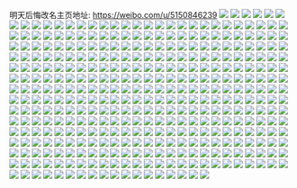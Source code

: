 明天后悔改名主页地址: https://weibo.com/u/5150846239 
![](https://wx4.sinaimg.cn/mw2000/005CAqp9ly1h8vhs43wvtj32822yrx6q.jpg) 
![](https://wx4.sinaimg.cn/mw2000/005CAqp9ly1h8vhs80sybj32c0340npe.jpg) 
![](https://wx4.sinaimg.cn/mw2000/005CAqp9ly1h8vhs5j7eij32c03404qr.jpg) 
![](https://wx4.sinaimg.cn/mw2000/005CAqp9ly1h8vhsek7cvj32c0340b2b.jpg) 
![](https://wx4.sinaimg.cn/mw2000/005CAqp9ly1h8vhs2uqvtj31o0280e82.jpg) 
![](https://wx4.sinaimg.cn/mw2000/005CAqp9ly1h8vhscvpg6j32c0340x6r.jpg) 
![](https://wx4.sinaimg.cn/mw2000/005CAqp9ly1h8vhsbaszpj30wi1yckjl.jpg) 
![](https://wx4.sinaimg.cn/mw2000/005CAqp9ly1h8vhs6so8wj32c0340kjn.jpg) 
![](https://wx4.sinaimg.cn/mw2000/005CAqp9ly1h8vhsg04vqj32c02c01kz.jpg) 
![](https://wx4.sinaimg.cn/mw2000/005CAqp9ly1h8qpfwgv45j317y1mlqv2.jpg) 
![](https://wx4.sinaimg.cn/mw2000/005CAqp9ly1h8qpfxkyp7j32c03401ky.jpg) 
![](https://wx4.sinaimg.cn/mw2000/005CAqp9ly1h8qpfzr4upj32c03407wi.jpg) 
![](https://wx4.sinaimg.cn/mw2000/005CAqp9ly1h8qpg09svjj30tu0tuqal.jpg) 
![](https://wx4.sinaimg.cn/mw2000/005CAqp9ly1h8kkzrbmj9j316o1kw1kx.jpg) 
![](https://wx4.sinaimg.cn/mw2000/005CAqp9ly1h8kl0535u1j335s2dcx6q.jpg) 
![](https://wx4.sinaimg.cn/mw2000/005CAqp9ly1h8kl095qdsj32c02c0b2a.jpg) 
![](https://wx4.sinaimg.cn/mw2000/005CAqp9ly1h8aon9b2wdj32c02c0kjo.jpg) 
![](https://wx4.sinaimg.cn/mw2000/005CAqp9ly1h73k7hyxsmj32c02c0b2a.jpg) 
![](https://wx4.sinaimg.cn/mw2000/005CAqp9ly1h6rdwxyiyjj32ar32c7wi.jpg) 
![](https://wx4.sinaimg.cn/mw2000/005CAqp9ly1h6rdx44bnjj32c0340qv6.jpg) 
![](https://wx4.sinaimg.cn/mw2000/005CAqp9ly1h6rdx5jelfj30w71753zz.jpg) 
![](https://wx4.sinaimg.cn/mw2000/005CAqp9ly1h6rdx671oaj30wi175di5.jpg) 
![](https://wx4.sinaimg.cn/mw2000/005CAqp9ly1h6rdx8hz6nj328u2zsx6p.jpg) 
![](https://wx4.sinaimg.cn/mw2000/005CAqp9ly1h6mna0q8lrj32c02c0npe.jpg) 
![](https://wx4.sinaimg.cn/mw2000/005CAqp9ly1h6j6dq9r2bj30kw0s6tgj.jpg) 
![](https://wx4.sinaimg.cn/mw2000/005CAqp9ly1h6j6dpb72tj30kw105775.jpg) 
![](https://wx4.sinaimg.cn/mw2000/005CAqp9ly1h6j6du2qevj32dc35s1ky.jpg) 
![](https://wx4.sinaimg.cn/mw2000/005CAqp9ly1h6j6e0r5pjj32c0340b2c.jpg) 
![](https://wx4.sinaimg.cn/mw2000/005CAqp9ly1h6j6duxva7j316o1kwkjl.jpg) 
![](https://wx4.sinaimg.cn/mw2000/005CAqp9ly1h6j6dygnp6j32c0340kjo.jpg) 
![](https://wx4.sinaimg.cn/mw2000/005CAqp9ly1h6j6ejuku9j32c02c0u0y.jpg) 
![](https://wx4.sinaimg.cn/mw2000/005CAqp9ly1h6j6h7j6mpj32yo280qge.jpg) 
![](https://wx4.sinaimg.cn/mw2000/005CAqp9ly1h6j6i0502gj32c0340hdw.jpg) 
![](https://wx4.sinaimg.cn/mw2000/005CAqp9ly1h5w6thyorvj32c0340hdw.jpg) 
![](https://wx4.sinaimg.cn/mw2000/005CAqp9ly1h5w6tjqln2j32c02c04qr.jpg) 
![](https://wx4.sinaimg.cn/mw2000/005CAqp9ly1h5w6tlgovxj32c02c0e83.jpg) 
![](https://wx4.sinaimg.cn/mw2000/005CAqp9ly1h5w6tnev4ij32c0340u10.jpg) 
![](https://wx4.sinaimg.cn/mw2000/005CAqp9ly1h5w6tpic2zj32c0340npg.jpg) 
![](https://wx4.sinaimg.cn/mw2000/005CAqp9ly1h5w6tr9c5wj327y2ylhdv.jpg) 
![](https://wx4.sinaimg.cn/mw2000/005CAqp9ly1h5i94ncpk1j32c0340u0y.jpg) 
![](https://wx4.sinaimg.cn/mw2000/005CAqp9ly1h5i94liv64j32c0340u0y.jpg) 
![](https://wx4.sinaimg.cn/mw2000/005CAqp9ly1h5i94y99o6j32c0340kjn.jpg) 
![](https://wx4.sinaimg.cn/mw2000/005CAqp9ly1h5i94ue3j4j32c03401l0.jpg) 
![](https://wx4.sinaimg.cn/mw2000/005CAqp9ly1h5i94psyyfj32c03407wk.jpg) 
![](https://wx4.sinaimg.cn/mw2000/005CAqp9ly1h5i94s77y1j32c03407wk.jpg) 
![](https://wx4.sinaimg.cn/mw2000/005CAqp9ly1h5i94vy0n7j32c02c0hdu.jpg) 
![](https://wx4.sinaimg.cn/mw2000/005CAqp9ly1h5gnluntdoj32c02c0e81.jpg) 
![](https://wx4.sinaimg.cn/mw2000/005CAqp9ly1h5gnlzok0wj32c02c0e81.jpg) 
![](https://wx4.sinaimg.cn/mw2000/005CAqp9ly1h5gnmzajbcj32c0340b2b.jpg) 
![](https://wx4.sinaimg.cn/mw2000/005CAqp9ly1h5gnomwpa9j326a26anpf.jpg) 
![](https://wx4.sinaimg.cn/mw2000/005CAqp9ly1h5gnn3hkofj32c02c0e81.jpg) 
![](https://wx4.sinaimg.cn/mw2000/005CAqp9ly1h5a84p0j6pj31yg2lxnpd.jpg) 
![](https://wx4.sinaimg.cn/mw2000/005CAqp9ly1h5a84qohr7j31w82izkjl.jpg) 
![](https://wx4.sinaimg.cn/mw2000/005CAqp9ly1h5a84rxpurj32c02c04qp.jpg) 
![](https://wx4.sinaimg.cn/mw2000/005CAqp9ly1h5a84uqdjuj32c02c0b2a.jpg) 
![](https://wx4.sinaimg.cn/mw2000/005CAqp9ly1h4v4y8v2kxj31un2hdqv5.jpg) 
![](https://wx4.sinaimg.cn/mw2000/005CAqp9ly1h4rodf8crij30wh1clwov.jpg) 
![](https://wx4.sinaimg.cn/mw2000/005CAqp9ly1h4roddd6yvj30wh1itk38.jpg) 
![](https://wx4.sinaimg.cn/mw2000/005CAqp9ly1h4q6yy7p7uj32c03404qq.jpg) 
![](https://wx4.sinaimg.cn/mw2000/005CAqp9ly1h4q6yz3634j321f2pwkjm.jpg) 
![](https://wx4.sinaimg.cn/mw2000/005CAqp9ly1h4q6yzvhwuj32c0340b2a.jpg) 
![](https://wx4.sinaimg.cn/mw2000/005CAqp9ly1h4q6z0kivpj31o01o0hdt.jpg) 
![](https://wx4.sinaimg.cn/mw2000/005CAqp9ly1h4q6z26y5yj32c02c0kjn.jpg) 
![](https://wx4.sinaimg.cn/mw2000/005CAqp9ly1h4q6z3ca30j31o01o0b29.jpg) 
![](https://wx4.sinaimg.cn/mw2000/005CAqp9ly1h4ps6r18aaj32c02c0b2b.jpg) 
![](https://wx4.sinaimg.cn/mw2000/005CAqp9ly1h4et80iadpj326s2yfx6p.jpg) 
![](https://wx4.sinaimg.cn/mw2000/005CAqp9ly1h4et81wuouj32c0340hdt.jpg) 
![](https://wx4.sinaimg.cn/mw2000/005CAqp9ly1h46svlnqy8j31o0280qv5.jpg) 
![](https://wx4.sinaimg.cn/mw2000/005CAqp9ly1h3f1ard63oj32c0340kjn.jpg) 
![](https://wx4.sinaimg.cn/mw2000/005CAqp9ly1h3f1auazc1j32c02c0u0y.jpg) 
![](https://wx4.sinaimg.cn/mw2000/005CAqp9ly1h3bjt9a382j32c032hqv6.jpg) 
![](https://wx4.sinaimg.cn/mw2000/005CAqp9ly1h3alu7zqtzj32c0340npd.jpg) 
![](https://wx4.sinaimg.cn/mw2000/005CAqp9ly1h1prrqfl7lj31un2gve83.jpg) 
![](https://wx4.sinaimg.cn/mw2000/005CAqp9ly1h1prr13dglj322b2r3qv7.jpg) 
![](https://wx4.sinaimg.cn/mw2000/005CAqp9ly1h1ng5b0te9j32c02c04qq.jpg) 
![](https://wx4.sinaimg.cn/mw2000/005CAqp9ly1h13rtg33tvj30qo0zkk13.jpg) 
![](https://wx4.sinaimg.cn/mw2000/005CAqp9ly1h13rtf09upj30qo0zk48r.jpg) 
![](https://wx4.sinaimg.cn/mw2000/005CAqp9ly1h13rthk25gj30qo0zk7cr.jpg) 
![](https://wx4.sinaimg.cn/mw2000/005CAqp9ly1h13rtkacm6j30qo0zkn89.jpg) 
![](https://wx4.sinaimg.cn/mw2000/005CAqp9ly1h13rtmudhjj30qo0zkk1t.jpg) 
![](https://wx4.sinaimg.cn/mw2000/005CAqp9ly1h13rtoq894j30qo0zkgwr.jpg) 
![](https://wx4.sinaimg.cn/mw2000/005CAqp9ly1h13rrv6bfgj32c0340x6q.jpg) 
![](https://wx4.sinaimg.cn/mw2000/005CAqp9ly1h13rs0ndu3j32c02c0b2a.jpg) 
![](https://wx4.sinaimg.cn/mw2000/005CAqp9ly1h13rrygsvxj32c02c0b2a.jpg) 
![](https://wx4.sinaimg.cn/mw2000/005CAqp9ly1gzy5i97sp7j31o0280kjl.jpg) 
![](https://wx4.sinaimg.cn/mw2000/005CAqp9ly1gzy5ifb2otj31o0280hdt.jpg) 
![](https://wx4.sinaimg.cn/mw2000/005CAqp9ly1gzr6zx38brj32c03401ky.jpg) 
![](https://wx4.sinaimg.cn/mw2000/005CAqp9ly1gzr6zms4rrj30u00u0af4.jpg) 
![](https://wx4.sinaimg.cn/mw2000/005CAqp9ly1gzmksfo182j31o0280x6p.jpg) 
![](https://wx4.sinaimg.cn/mw2000/005CAqp9ly1gzi0iu8lnej31hc0u0qp4.jpg) 
![](https://wx4.sinaimg.cn/mw2000/005CAqp9ly1gzeh6j4howj31o0280e81.jpg) 
![](https://wx4.sinaimg.cn/mw2000/005CAqp9ly1gz4264wnubj32c03401kz.jpg) 
![](https://wx4.sinaimg.cn/mw2000/005CAqp9ly1gz4262y7ykj318z1nz4qq.jpg) 
![](https://wx4.sinaimg.cn/mw2000/005CAqp9ly1gz4268un2wj32c0340hdw.jpg) 
![](https://wx4.sinaimg.cn/mw2000/005CAqp9ly1gz4266acksj32c02c0kjm.jpg) 
![](https://wx4.sinaimg.cn/mw2000/005CAqp9ly1gyus9mae23j31sg2ds7wi.jpg) 
![](https://wx4.sinaimg.cn/mw2000/005CAqp9ly1gxpb507ucoj32c02sbb2b.jpg) 
![](https://wx4.sinaimg.cn/mw2000/005CAqp9ly1gxpb55aiyyj323i1w1e82.jpg) 
![](https://wx4.sinaimg.cn/mw2000/005CAqp9ly1gxpb596fc2j32c02c07wi.jpg) 
![](https://wx4.sinaimg.cn/mw2000/005CAqp9ly1gxpb5a7t0aj30uh0uhn3m.jpg) 
![](https://wx4.sinaimg.cn/mw2000/005CAqp9ly1gwx9oq8rxlj32c02c04qr.jpg) 
![](https://wx4.sinaimg.cn/mw2000/005CAqp9ly1gwn19zc431j31o02ylnpe.jpg) 
![](https://wx4.sinaimg.cn/mw2000/005CAqp9ly1gwn196wwohj30zg0zgq7v.jpg) 
![](https://wx4.sinaimg.cn/mw2000/005CAqp9ly1gwn19ajk78j32c02c0x6p.jpg) 
![](https://wx4.sinaimg.cn/mw2000/005CAqp9ly1gwn19ml1dnj31kw2dcb29.jpg) 
![](https://wx4.sinaimg.cn/mw2000/005CAqp9ly1gwn1961ojpj32562tr4qp.jpg) 
![](https://wx4.sinaimg.cn/mw2000/005CAqp9ly1gwn1a0vo9ej32c02c0b29.jpg) 
![](https://wx4.sinaimg.cn/mw2000/005CAqp9ly1gwn1armyj2j32c0340x6s.jpg) 
![](https://wx4.sinaimg.cn/mw2000/005CAqp9ly1gwn19njlhfj30zg1batcg.jpg) 
![](https://wx4.sinaimg.cn/mw2000/005CAqp9ly1gwn1auniq8j32c02c04qq.jpg) 
![](https://wx4.sinaimg.cn/mw2000/005CAqp9ly1gvttdljsvtj32c02c0b2b.jpg) 
![](https://wx4.sinaimg.cn/mw2000/005CAqp9ly1gvnrpdp735j61o021a7wi02.jpg) 
![](https://wx4.sinaimg.cn/mw2000/005CAqp9ly1gvnrpc3s7lj61o020x7wi02.jpg) 
![](https://wx4.sinaimg.cn/mw2000/005CAqp9gy1guviccjpjij60yi0j6q9002.jpg) 
![](https://wx4.sinaimg.cn/mw2000/005CAqp9ly1gu99utt5smj61o01o0b2a02.jpg) 
![](https://wx4.sinaimg.cn/mw2000/005CAqp9ly1gu99up3870j61o01o0x6p02.jpg) 
![](https://wx4.sinaimg.cn/mw2000/005CAqp9ly1gu99uvd8p2j62802yo7wj02.jpg) 
![](https://wx4.sinaimg.cn/mw2000/005CAqp9ly1gu99ur07v4j61o0280b2a02.jpg) 
![](https://wx4.sinaimg.cn/mw2000/005CAqp9ly1gt837ymk9cj32c02c0u0x.jpg) 
![](https://wx4.sinaimg.cn/mw2000/005CAqp9ly1gs8dya29cuj32c0340npi.jpg) 
![](https://wx4.sinaimg.cn/mw2000/005CAqp9ly1gs8dy4k6jxj32c03407wn.jpg) 
![](https://wx4.sinaimg.cn/mw2000/005CAqp9ly1gs1nfbc4s6j30yi0yiqan.jpg) 
![](https://wx4.sinaimg.cn/mw2000/005CAqp9ly1gs1nfagxbgj30yi0yigpt.jpg) 
![](https://wx4.sinaimg.cn/mw2000/005CAqp9ly1gs07olq1fjj30yi1pce89.jpg) 
![](https://wx4.sinaimg.cn/mw2000/005CAqp9ly1gs06lqrdjhj32lr1qh7wm.jpg) 
![](https://wx4.sinaimg.cn/mw2000/005CAqp9ly1gs06m4n713j31lk24qe84.jpg) 
![](https://wx4.sinaimg.cn/mw2000/005CAqp9ly1gs06lwztkjj31a01pcb2c.jpg) 
![](https://wx4.sinaimg.cn/mw2000/005CAqp9ly1gs06ma7ei8j32c02c04qr.jpg) 
![](https://wx4.sinaimg.cn/mw2000/005CAqp9ly1gs06lhzsx2j328z2zze83.jpg) 
![](https://wx4.sinaimg.cn/mw2000/005CAqp9ly1gs06m5ndhmj30x118h160.jpg) 
![](https://wx4.sinaimg.cn/mw2000/005CAqp9ly1grms330upmj32c02c0qnz.jpg) 
![](https://wx4.sinaimg.cn/mw2000/005CAqp9ly1grccronvl0j31sg1sgnpe.jpg) 
![](https://wx4.sinaimg.cn/mw2000/005CAqp9ly1gr8yy445w7j30kq100jut.jpg) 
![](https://wx4.sinaimg.cn/mw2000/005CAqp9ly1gr8yy4ijrkj30yi1nlwmi.jpg) 
![](https://wx4.sinaimg.cn/mw2000/005CAqp9ly1gqzo2mg2fpj329f30khdw.jpg) 
![](https://wx4.sinaimg.cn/mw2000/005CAqp9ly1gqygm8ab4kj30v90tw430.jpg) 
![](https://wx4.sinaimg.cn/mw2000/005CAqp9ly1gqw6mmbmcmj3291302e82.jpg) 
![](https://wx4.sinaimg.cn/mw2000/005CAqp9ly1gqw1ehh145j32c02c0e7f.jpg) 
![](https://wx4.sinaimg.cn/mw2000/005CAqp9ly1gqw1eez22uj32c02c0tv9.jpg) 
![](https://wx4.sinaimg.cn/mw2000/005CAqp9ly1gqudzgygl7j32c0340b2h.jpg) 
![](https://wx4.sinaimg.cn/mw2000/005CAqp9ly1gqudzo0vl6j32c0340qvc.jpg) 
![](https://wx4.sinaimg.cn/mw2000/005CAqp9ly1gqudzyi9ktj32c0340u1c.jpg) 
![](https://wx4.sinaimg.cn/mw2000/005CAqp9ly1gque0085bwj30yi19u1kx.jpg) 
![](https://wx4.sinaimg.cn/mw2000/005CAqp9ly1gqudz9ctvhj30u00u0gsr.jpg) 
![](https://wx4.sinaimg.cn/mw2000/005CAqp9ly1gqudz8qgn6j326v2x6u0y.jpg) 
![](https://wx4.sinaimg.cn/mw2000/005CAqp9ly1gqudz0hkk8j63402c0kjo02.jpg) 
![](https://wx4.sinaimg.cn/mw2000/005CAqp9ly1gqudz5w375j33402c04qs.jpg) 
![](https://wx4.sinaimg.cn/mw2000/005CAqp9ly1gqudywu8uwj32c03407ws.jpg) 
![](https://wx4.sinaimg.cn/mw2000/005CAqp9ly1gqgplzev9aj32c02c0u0z.jpg) 
![](https://wx4.sinaimg.cn/mw2000/005CAqp9ly1gqea5h5pncj31o0280u0x.jpg) 
![](https://wx4.sinaimg.cn/mw2000/005CAqp9ly1gq9mhorw0cj318z1nze85.jpg) 
![](https://wx4.sinaimg.cn/mw2000/005CAqp9ly1gq9mi39wb4j31qz2bzhe1.jpg) 
![](https://wx4.sinaimg.cn/mw2000/005CAqp9ly1gog5p097pzj31pc0yix6v.jpg) 
![](https://wx4.sinaimg.cn/mw2000/005CAqp9ly1goct9awae4j31o01o0x6p.jpg) 
![](https://wx4.sinaimg.cn/mw2000/005CAqp9ly1goct9fbki6j31o01o01jt.jpg) 
![](https://wx4.sinaimg.cn/mw2000/005CAqp9ly1goct9e3mnzj32c02c0b2c.jpg) 
![](https://wx4.sinaimg.cn/mw2000/005CAqp9ly1goct9gqz65j32c02c01g8.jpg) 
![](https://wx4.sinaimg.cn/mw2000/005CAqp9ly1go9db3lmbuj315m1o04qp.jpg) 
![](https://wx4.sinaimg.cn/mw2000/005CAqp9ly1go9db2aqg3j32c02c0u0x.jpg) 
![](https://wx4.sinaimg.cn/mw2000/005CAqp9ly1gnon7l0qemj306o06o0sr.jpg) 
![](https://wx4.sinaimg.cn/mw2000/005CAqp9ly1gn27hgpdmcj30ru1agkde.jpg) 
![](https://wx4.sinaimg.cn/mw2000/005CAqp9ly1gmtlg21pr7j33402c0hdu.jpg) 
![](https://wx4.sinaimg.cn/mw2000/005CAqp9ly1gmtlfhsibbj32c02c0hdu.jpg) 
![](https://wx4.sinaimg.cn/mw2000/005CAqp9ly1gms7r6grg9j31pt2afkjl.jpg) 
![](https://wx4.sinaimg.cn/mw2000/005CAqp9ly1gms7r5kjf2j31o01o04qp.jpg) 
![](https://wx4.sinaimg.cn/mw2000/005CAqp9ly1gmnjvj76m0j32c02c0kjm.jpg) 
![](https://wx4.sinaimg.cn/mw2000/005CAqp9ly1gmmj57am77j31o01o04qp.jpg) 
![](https://wx4.sinaimg.cn/mw2000/005CAqp9ly1gmmj5atb4tj31o01o04qp.jpg) 
![](https://wx4.sinaimg.cn/mw2000/005CAqp9ly1gmmj59nn9aj32c02c01kx.jpg) 
![](https://wx4.sinaimg.cn/mw2000/005CAqp9ly1gmczr10z3pj31v82hmhdt.jpg) 
![](https://wx4.sinaimg.cn/mw2000/005CAqp9ly1gmczr33m2hj32c02c0x6q.jpg) 
![](https://wx4.sinaimg.cn/mw2000/005CAqp9ly1gmamc3hcikj32c02c0npe.jpg) 
![](https://wx4.sinaimg.cn/mw2000/005CAqp9ly1gmamc7wf73j32c02c0qv6.jpg) 
![](https://wx4.sinaimg.cn/mw2000/005CAqp9ly1gm8nprf8zlj32c02c0e83.jpg) 
![](https://wx4.sinaimg.cn/mw2000/005CAqp9ly1gm8npztftej32c02c0b2a.jpg) 
![](https://wx4.sinaimg.cn/mw2000/005CAqp9ly1gm8npm1hj3j32c02c0qv6.jpg) 
![](https://wx4.sinaimg.cn/mw2000/005CAqp9ly1gm8npihqnoj32c02c01ky.jpg) 
![](https://wx4.sinaimg.cn/mw2000/005CAqp9ly1gm8nq7wvalj32c02c0u0x.jpg) 
![](https://wx4.sinaimg.cn/mw2000/005CAqp9ly1gm8nq5meikj32c02c0npd.jpg) 
![](https://wx4.sinaimg.cn/mw2000/005CAqp9ly1gm8nq381skj32c02c0qv6.jpg) 
![](https://wx4.sinaimg.cn/mw2000/005CAqp9ly1gm8npew9i2j32bc2bce82.jpg) 
![](https://wx4.sinaimg.cn/mw2000/005CAqp9ly1gm8npvu14zj32c02c0hdv.jpg) 
![](https://wx4.sinaimg.cn/mw2000/005CAqp9ly1gm7hfg02sbj32bc2bchdt.jpg) 
![](https://wx4.sinaimg.cn/mw2000/005CAqp9ly1gm55twoylmj30yi1pchdu.jpg) 
![](https://wx4.sinaimg.cn/mw2000/005CAqp9ly1gm55u78kdxj30yi1pc7wk.jpg) 
![](https://wx4.sinaimg.cn/mw2000/005CAqp9ly1gm55tn4shkj30yi1pckjm.jpg) 
![](https://wx4.sinaimg.cn/mw2000/005CAqp9ly1gm55uxgoomj30yi1pckjm.jpg) 
![](https://wx4.sinaimg.cn/mw2000/005CAqp9ly1gm55vbrzbhj30yi1pcnpi.jpg) 
![](https://wx4.sinaimg.cn/mw2000/005CAqp9ly1gm55vswjs9j30yi1pc1kz.jpg) 
![](https://wx4.sinaimg.cn/mw2000/005CAqp9ly1gm4u08e2rvj32c02c0u0y.jpg) 
![](https://wx4.sinaimg.cn/mw2000/005CAqp9ly1gm4sjz7n3uj32c02c0e83.jpg) 
![](https://wx4.sinaimg.cn/mw2000/005CAqp9ly1gm4skc79b1j32c02c0e82.jpg) 
![](https://wx4.sinaimg.cn/mw2000/005CAqp9ly1glzb1zg2dpj32c02c0npf.jpg) 
![](https://wx4.sinaimg.cn/mw2000/005CAqp9ly1glzb2ou1d6j32c02c0b2a.jpg) 
![](https://wx4.sinaimg.cn/mw2000/005CAqp9ly1glzb3h6pgfj32c02c0kjm.jpg) 
![](https://wx4.sinaimg.cn/mw2000/005CAqp9ly1glzb4szp5qj32c02c0kjm.jpg) 
![](https://wx4.sinaimg.cn/mw2000/005CAqp9ly1glvxsth2orj316o1kwnju.jpg) 
![](https://wx4.sinaimg.cn/mw2000/005CAqp9ly1gltoj84kb0j31kw16ohdt.jpg) 
![](https://wx4.sinaimg.cn/mw2000/005CAqp9ly1gltok2vqomj30u014045u.jpg) 
![](https://wx4.sinaimg.cn/mw2000/005CAqp9ly1gltoj7dvd6j31kw16o7wh.jpg) 
![](https://wx4.sinaimg.cn/mw2000/005CAqp9ly1glozsd04vqj31o01o07wh.jpg) 
![](https://wx4.sinaimg.cn/mw2000/005CAqp9ly1glozsgziuoj31ei1eie81.jpg) 
![](https://wx4.sinaimg.cn/mw2000/005CAqp9ly1glozsech0hj31o01o0e81.jpg) 
![](https://wx4.sinaimg.cn/mw2000/005CAqp9ly1glozsc0q0yj31sg1sgqv5.jpg) 
![](https://wx4.sinaimg.cn/mw2000/005CAqp9ly1glozskcfy2j32c02c01kz.jpg) 
![](https://wx4.sinaimg.cn/mw2000/005CAqp9ly1glozslvs7qj31o01o04qp.jpg) 
![](https://wx4.sinaimg.cn/mw2000/005CAqp9ly1glozsfmjylj32c02c0hdt.jpg) 
![](https://wx4.sinaimg.cn/mw2000/005CAqp9ly1glozsq9knzj31sg1sg4qp.jpg) 
![](https://wx4.sinaimg.cn/mw2000/005CAqp9ly1glozsoy4x1j32c02c0kjm.jpg) 
![](https://wx4.sinaimg.cn/mw2000/005CAqp9ly1glc7rjra2qj30ru1jo7sq.jpg) 
![](https://wx4.sinaimg.cn/mw2000/005CAqp9ly1glc7qv9478j30ru1jo1kx.jpg) 
![](https://wx4.sinaimg.cn/mw2000/005CAqp9ly1glc7r7xeecj30ru1cp1kx.jpg) 
![](https://wx4.sinaimg.cn/mw2000/005CAqp9ly1glc7ra4ypfj30ru1cq14q.jpg) 
![](https://wx4.sinaimg.cn/mw2000/005CAqp9ly1glc7rfmaiej316q1kwe40.jpg) 
![](https://wx4.sinaimg.cn/mw2000/005CAqp9ly1glc7rbrojaj30mi1kwdor.jpg) 
![](https://wx4.sinaimg.cn/mw2000/005CAqp9ly1glc7r1bxf8j30ru1jo4qp.jpg) 
![](https://wx4.sinaimg.cn/mw2000/005CAqp9ly1glc7r4clevj30ru1jo4jl.jpg) 
![](https://wx4.sinaimg.cn/mw2000/005CAqp9ly1glc7rlv13ej30v01j47ju.jpg) 
![](https://wx4.sinaimg.cn/mw2000/005CAqp9ly1gkl8wd1v1ij30ru1sy7wh.jpg) 
![](https://wx4.sinaimg.cn/mw2000/005CAqp9ly1gkl8we5qnjj30ru1jou0j.jpg) 
![](https://wx4.sinaimg.cn/mw2000/005CAqp9ly1gkl8wfro1mj30ru2bib29.jpg) 
![](https://wx4.sinaimg.cn/mw2000/005CAqp9ly1gkl8wgx648j30ru1sy1kx.jpg) 
![](https://wx4.sinaimg.cn/mw2000/005CAqp9ly1gkl8whn6xaj30ru1id7jk.jpg) 
![](https://wx4.sinaimg.cn/mw2000/005CAqp9ly1gkl8wklbykj30ru1joh7y.jpg) 
![](https://wx4.sinaimg.cn/mw2000/005CAqp9ly1gkl8wmxhsej30ru1jo7rd.jpg) 
![](https://wx4.sinaimg.cn/mw2000/005CAqp9ly1gkl8wbuzinj30ru1johc7.jpg) 
![](https://wx4.sinaimg.cn/mw2000/005CAqp9ly1gkl8womsicj30ru1jo1h0.jpg) 
![](https://wx4.sinaimg.cn/mw2000/005CAqp9ly1gjcoaxzbdfj32c02c04qq.jpg) 
![](https://wx4.sinaimg.cn/mw2000/005CAqp9ly1gj4gksc94pj32c02c0qv5.jpg) 
![](https://wx4.sinaimg.cn/mw2000/005CAqp9ly1gj4gl8u281j31o01o0kjl.jpg) 
![](https://wx4.sinaimg.cn/mw2000/005CAqp9ly1gj4gliyuuej320i20inpe.jpg) 
![](https://wx4.sinaimg.cn/mw2000/005CAqp9ly1gj4gl3ffm8j31o01o0b2a.jpg) 
![](https://wx4.sinaimg.cn/mw2000/005CAqp9ly1gj4glf7276j32c02c0npe.jpg) 
![](https://wx4.sinaimg.cn/mw2000/005CAqp9ly1gj4gkldoarj31o01o0qv5.jpg) 
![](https://wx4.sinaimg.cn/mw2000/005CAqp9ly1gj4gl584wuj31o01o0u0x.jpg) 
![](https://wx4.sinaimg.cn/mw2000/005CAqp9ly1gj4gln55ehj32c02c07wj.jpg) 
![](https://wx4.sinaimg.cn/mw2000/005CAqp9ly1gj4glbuz7jj32c02c0qv5.jpg) 
![](https://wx4.sinaimg.cn/mw2000/005CAqp9ly1giy7440oiuj31101ddwqr.jpg) 
![](https://wx4.sinaimg.cn/mw2000/005CAqp9ly1giy75oekm0j32c02c0hdv.jpg) 
![](https://wx4.sinaimg.cn/mw2000/005CAqp9ly1giy75rzy3ej316o1kwh5w.jpg) 
![](https://wx4.sinaimg.cn/mw2000/005CAqp9ly1giy75uozpfj31481eaqf9.jpg) 
![](https://wx4.sinaimg.cn/mw2000/005CAqp9ly1giy761s3fqj316o1kw4iq.jpg) 
![](https://wx4.sinaimg.cn/mw2000/005CAqp9ly1giodjamudbj32c0340hdv.jpg) 
![](https://wx4.sinaimg.cn/mw2000/005CAqp9ly1gi2z6pj95nj316o1kwx2q.jpg) 
![](https://wx4.sinaimg.cn/mw2000/005CAqp9ly1gi2z6opleij32c0340u0x.jpg) 
![](https://wx4.sinaimg.cn/mw2000/005CAqp9ly1gi0janhujkj31kw1kwkjl.jpg) 
![](https://wx4.sinaimg.cn/mw2000/005CAqp9ly1gi0jao4k6wj31hk1kwqv5.jpg) 
![](https://wx4.sinaimg.cn/mw2000/005CAqp9ly1gi0jaop94oj316o16o1kx.jpg) 
![](https://wx4.sinaimg.cn/mw2000/005CAqp9ly1gi0jamz6ccj316o1kw1kx.jpg) 
![](https://wx4.sinaimg.cn/mw2000/005CAqp9ly1gi0japx0pwj32c02c0u0x.jpg) 
![](https://wx4.sinaimg.cn/mw2000/005CAqp9ly1gi0japb4lkj32c02c0u0x.jpg) 
![](https://wx4.sinaimg.cn/mw2000/005CAqp9ly1gi0jas1z70j31kw1kw7wh.jpg) 
![](https://wx4.sinaimg.cn/mw2000/005CAqp9ly1gi0jarhqq8j32802yonpd.jpg) 
![](https://wx4.sinaimg.cn/mw2000/005CAqp9ly1gi0jaqnvjtj32c02c0u0x.jpg) 
![](https://wx4.sinaimg.cn/mw2000/005CAqp9ly1gggjql1whqj31kw1kw1kx.jpg) 
![](https://wx4.sinaimg.cn/mw2000/005CAqp9ly1gggjop298pj31kw1kwb29.jpg) 
![](https://wx4.sinaimg.cn/mw2000/005CAqp9ly1gggjoc0dd3j31kw1kw4lt.jpg) 
![](https://wx4.sinaimg.cn/mw2000/005CAqp9ly1gggjomt1iyj31kw1kwe81.jpg) 
![](https://wx4.sinaimg.cn/mw2000/005CAqp9ly1gggjoeumu0j32c02c0e82.jpg) 
![](https://wx4.sinaimg.cn/mw2000/005CAqp9ly1gggjos5cpqj32c02c0kjl.jpg) 
![](https://wx4.sinaimg.cn/mw2000/005CAqp9ly1gggjouq2cdj31kw1kwb29.jpg) 
![](https://wx4.sinaimg.cn/mw2000/005CAqp9ly1gggjohvjscj32c02c0kjm.jpg) 
![](https://wx4.sinaimg.cn/mw2000/005CAqp9ly1gggjowxutuj31kw1kw7wh.jpg) 
![](https://wx4.sinaimg.cn/mw2000/005CAqp9ly1ggeq57yeaij31kw1kwnpd.jpg) 
![](https://wx4.sinaimg.cn/mw2000/005CAqp9ly1ggeq56lm5oj31kw1kwkjl.jpg) 
![](https://wx4.sinaimg.cn/mw2000/005CAqp9ly1ggeq58m6dwj31kw1kw1kx.jpg) 
![](https://wx4.sinaimg.cn/mw2000/005CAqp9ly1ggeq599ao1j31kw1kwquu.jpg) 
![](https://wx4.sinaimg.cn/mw2000/005CAqp9ly1ggbr13as2bj32c02c0npf.jpg) 
![](https://wx4.sinaimg.cn/mw2000/005CAqp9ly1ggbr15nak5j32c02c0qv7.jpg) 
![](https://wx4.sinaimg.cn/mw2000/005CAqp9ly1ggbr11lk35j32c02c0qv6.jpg) 
![](https://wx4.sinaimg.cn/mw2000/005CAqp9ly1ggbr0uam56j32c02c0qv7.jpg) 
![](https://wx4.sinaimg.cn/mw2000/005CAqp9ly1ggbr103q15j32c02c01l0.jpg) 
![](https://wx4.sinaimg.cn/mw2000/005CAqp9ly1ggbr0x0ryrj32c02c0npg.jpg) 
![](https://wx4.sinaimg.cn/mw2000/005CAqp9ly1ggbr17smhoj32c02c0hdv.jpg) 
![](https://wx4.sinaimg.cn/mw2000/005CAqp9ly1ggbr1a2jyvj32c02c0e83.jpg) 
![](https://wx4.sinaimg.cn/mw2000/005CAqp9ly1ggbr0sgmesj32bc2bckjm.jpg) 
![](https://wx4.sinaimg.cn/mw2000/005CAqp9ly1gg0cvkbcuzj31kw1kwx3q.jpg) 
![](https://wx4.sinaimg.cn/mw2000/005CAqp9ly1gfsri0vok6j31471kw1f3.jpg) 
![](https://wx4.sinaimg.cn/mw2000/005CAqp9ly1gfsriju0eyj316o1kwaub.jpg) 
![](https://wx4.sinaimg.cn/mw2000/005CAqp9ly1gfsri7yzzjj32c0340u0y.jpg) 
![](https://wx4.sinaimg.cn/mw2000/005CAqp9ly1gfsrihv15nj32c0340npf.jpg) 
![](https://wx4.sinaimg.cn/mw2000/005CAqp9ly1gfklwynr6ij31kw1kwnpd.jpg) 
![](https://wx4.sinaimg.cn/mw2000/005CAqp9ly1gfk58sfq82j32c0340u0z.jpg) 
![](https://wx4.sinaimg.cn/mw2000/005CAqp9ly1gfk58ip6wqj32c0340u0y.jpg) 
![](https://wx4.sinaimg.cn/mw2000/005CAqp9ly1gfbzi912cuj32c02c0x6r.jpg) 
![](https://wx4.sinaimg.cn/mw2000/005CAqp9ly1gfbzibf2a3j319w1lnavl.jpg) 
![](https://wx4.sinaimg.cn/mw2000/005CAqp9ly1gfbzigrqc7j32c0340u0x.jpg) 
![](https://wx4.sinaimg.cn/mw2000/005CAqp9ly1gfbzirtk7hj32c0340b2c.jpg) 
![](https://wx4.sinaimg.cn/mw2000/005CAqp9ly1gfbzheu33cj32c02c0qv6.jpg) 
![](https://wx4.sinaimg.cn/mw2000/005CAqp9ly1gfbziwxrfoj316o1kwhdt.jpg) 
![](https://wx4.sinaimg.cn/mw2000/005CAqp9ly1gfbzmpy1joj32682wbe83.jpg) 
![](https://wx4.sinaimg.cn/mw2000/005CAqp9ly1gfbzmssf9cj32c03401ky.jpg) 
![](https://wx4.sinaimg.cn/mw2000/005CAqp9ly1gfbzodoogmj32c02c0b2c.jpg) 
![](https://wx4.sinaimg.cn/mw2000/005CAqp9ly1gf1i7eenmqj31kw1kwu0x.jpg) 
![](https://wx4.sinaimg.cn/mw2000/005CAqp9ly1gf1i7czc6rj31o01o04qq.jpg) 
![](https://wx4.sinaimg.cn/mw2000/005CAqp9ly1gezdab2u8kj31kw1kwhdt.jpg) 
![](https://wx4.sinaimg.cn/mw2000/005CAqp9ly1gezda8ike6j31o01o0u0x.jpg) 
![](https://wx4.sinaimg.cn/mw2000/005CAqp9ly1geunfee7y6j32c02c0b2a.jpg) 
![](https://wx4.sinaimg.cn/mw2000/005CAqp9ly1geunffkacqj32c02c01kz.jpg) 
![](https://wx4.sinaimg.cn/mw2000/005CAqp9ly1geunfhg28ij32c02c0hdv.jpg) 
![](https://wx4.sinaimg.cn/mw2000/005CAqp9ly1geunfj1gf6j32c02c07wj.jpg) 
![](https://wx4.sinaimg.cn/mw2000/005CAqp9ly1geq3rguuudj32c0340npf.jpg) 
![](https://wx4.sinaimg.cn/mw2000/005CAqp9ly1geq3rkqr84j31kw1kwkg1.jpg) 
![](https://wx4.sinaimg.cn/mw2000/005CAqp9ly1geq3rjl0xcj31o01o07wi.jpg) 
![](https://wx4.sinaimg.cn/mw2000/005CAqp9ly1geq3ttixgej32c02c0npe.jpg) 
![](https://wx4.sinaimg.cn/mw2000/005CAqp9ly1gec8eow65kj31251hpx6n.jpg) 
![](https://wx4.sinaimg.cn/mw2000/005CAqp9ly1gec8en9wmnj316o1kwnf6.jpg) 
![](https://wx4.sinaimg.cn/mw2000/005CAqp9ly1gec8eq0npwj311w1eih0m.jpg) 
![](https://wx4.sinaimg.cn/mw2000/005CAqp9ly1gec8etaki2j32c0340kjl.jpg) 
![](https://wx4.sinaimg.cn/mw2000/005CAqp9ly1gdfuuwbwsuj32c02c0qv5.jpg) 
![](https://wx4.sinaimg.cn/mw2000/005CAqp9ly1gdb0k4ig56j32c02c0hdu.jpg) 
![](https://wx4.sinaimg.cn/mw2000/005CAqp9ly1gdb0k6ool0j32c02c0npe.jpg) 
![](https://wx4.sinaimg.cn/mw2000/005CAqp9ly1gdb0k95ihgj32c02c01kz.jpg) 
![](https://wx4.sinaimg.cn/mw2000/005CAqp9ly1gdb0kb7qtyj32c02c0kjm.jpg) 
![](https://wx4.sinaimg.cn/mw2000/005CAqp9ly1gdb0k1e754j32c02c0x6q.jpg) 
![](https://wx4.sinaimg.cn/mw2000/005CAqp9ly1gdb0kdenosj32c02c0hdu.jpg) 
![](https://wx4.sinaimg.cn/mw2000/005CAqp9ly1gdb0jxvzhgj32c02c04qq.jpg) 
![](https://wx4.sinaimg.cn/mw2000/005CAqp9ly1gdb0khm5jqj32c02c0qv6.jpg) 
![](https://wx4.sinaimg.cn/mw2000/005CAqp9ly1gdb0kfkh1kj32c02c0x6q.jpg) 
![](https://wx4.sinaimg.cn/mw2000/005CAqp9ly1gd5bjf1f72j31o01o0hdt.jpg) 
![](https://wx4.sinaimg.cn/mw2000/005CAqp9ly1gd5bjg4w7gj31o01o0npd.jpg) 
![](https://wx4.sinaimg.cn/mw2000/005CAqp9ly1gd5bjdx6yej31o01o04qq.jpg) 
![](https://wx4.sinaimg.cn/mw2000/005CAqp9ly1gd5bjh7u14j31o01o0kjl.jpg) 
![](https://wx4.sinaimg.cn/mw2000/005CAqp9ly1gcv3xmniwlj31pc0yinph.jpg) 
![](https://wx4.sinaimg.cn/mw2000/005CAqp9ly1gcngiqejb0j31o01o0u0x.jpg) 
![](https://wx4.sinaimg.cn/mw2000/005CAqp9ly1gcdvbtqstaj32c02c0qv5.jpg) 
![](https://wx4.sinaimg.cn/mw2000/005CAqp9ly1gcdvbvdgb1j31ei1ei1kx.jpg) 
![](https://wx4.sinaimg.cn/mw2000/005CAqp9ly1gcdvbz7yxrj31h40tw42s.jpg) 
![](https://wx4.sinaimg.cn/mw2000/005CAqp9ly1gcdvbyma0bj33402c0e82.jpg) 
![](https://wx4.sinaimg.cn/mw2000/005CAqp9ly1gcdvclcgpej32c0340hdt.jpg) 
![](https://wx4.sinaimg.cn/mw2000/005CAqp9ly1gcdvcogmhaj32c02c04qp.jpg) 
![](https://wx4.sinaimg.cn/mw2000/005CAqp9ly1gcdvb781i1j32c02c04qp.jpg) 
![](https://wx4.sinaimg.cn/mw2000/005CAqp9ly1gcdvcv0copj32c02c0nlr.jpg) 
![](https://wx4.sinaimg.cn/mw2000/005CAqp9ly1gcdvct25fdj32o02o0x6q.jpg) 
![](https://wx4.sinaimg.cn/mw2000/005CAqp9ly1gb9ve43xxkj30u00u074z.jpg) 
![](https://wx4.sinaimg.cn/mw2000/005CAqp9ly1ga06kf08raj322t22tqv5.jpg) 
![](https://wx4.sinaimg.cn/mw2000/005CAqp9ly1ga06kj4maoj32c02c0b2a.jpg) 
![](https://wx4.sinaimg.cn/mw2000/005CAqp9ly1g9on51xxsoj317q1mc4l6.jpg) 
![](https://wx4.sinaimg.cn/mw2000/005CAqp9ly1g9on50krz5j31ei1eitn3.jpg) 
![](https://wx4.sinaimg.cn/mw2000/005CAqp9ly1g8ttalbyv9j32c02c0x6r.jpg) 
![](https://wx4.sinaimg.cn/mw2000/005CAqp9ly1g8ttasdx19j32c02c01l1.jpg) 
![](https://wx4.sinaimg.cn/mw2000/005CAqp9ly1g8t1up9xlpj32c02c0nmx.jpg) 
![](https://wx4.sinaimg.cn/mw2000/005CAqp9ly1g8mzh2tf4aj32c02c04qu.jpg) 
![](https://wx4.sinaimg.cn/mw2000/005CAqp9ly1g7okfdnkxaj32802yoqv5.jpg) 
![](https://wx4.sinaimg.cn/mw2000/005CAqp9ly1g6xbsu3151j3285285x6p.jpg) 
![](https://wx4.sinaimg.cn/mw2000/005CAqp9ly1g6xbsvk4u5j32c02c0npe.jpg) 
![](https://wx4.sinaimg.cn/mw2000/005CAqp9ly1g6xbswqnt3j32c02c0e6o.jpg) 
![](https://wx4.sinaimg.cn/mw2000/005CAqp9ly1g6xbsyijytj32c02c07wi.jpg) 
![](https://wx4.sinaimg.cn/mw2000/005CAqp9ly1g69mivzx6nj33402c0u0z.jpg) 
![](https://wx4.sinaimg.cn/mw2000/005CAqp9ly1g5wa4v6lafj32802zl4qr.jpg) 
![](https://wx4.sinaimg.cn/mw2000/005CAqp9ly1g5sdtjlnbkj32c02c0u0x.jpg) 
![](https://wx4.sinaimg.cn/mw2000/005CAqp9ly1g5bdn4pnuwj31o01o04qp.jpg) 
![](https://wx4.sinaimg.cn/mw2000/005CAqp9ly1g5bdn4158yj3140140jup.jpg) 
![](https://wx4.sinaimg.cn/mw2000/005CAqp9ly1g57weiwwwej32c02c0e6d.jpg) 
![](https://wx4.sinaimg.cn/mw2000/005CAqp9ly1g56idjqvsoj33402c0qv5.jpg) 
![](https://wx4.sinaimg.cn/mw2000/005CAqp9ly1g53bt68jr2j31o01o0npd.jpg) 
![](https://wx4.sinaimg.cn/mw2000/005CAqp9ly1g53bt2o79lj32c02c0e82.jpg) 
![](https://wx4.sinaimg.cn/mw2000/005CAqp9ly1g53bt3bouxj31o01o04qp.jpg) 
![](https://wx4.sinaimg.cn/mw2000/005CAqp9ly1g53bvvpik9j32c02c0tnx.jpg) 
![](https://wx4.sinaimg.cn/mw2000/005CAqp9ly1g4wd9oi5y4j32c01xfhdu.jpg) 
![](https://wx4.sinaimg.cn/mw2000/005CAqp9ly1g4cfnreun9j32802yokjm.jpg) 
![](https://wx4.sinaimg.cn/mw2000/005CAqp9ly1g4ayrktoy6j31o0280b2b.jpg) 
![](https://wx4.sinaimg.cn/mw2000/005CAqp9ly1g4ayri3thnj31o0280kjl.jpg) 
![](https://wx4.sinaimg.cn/mw2000/005CAqp9ly1g3rh61khmuj30u00u0tfu.jpg) 
![](https://wx4.sinaimg.cn/mw2000/005CAqp9ly1g3rh611oh0j30u00u0td9.jpg) 
![](https://wx4.sinaimg.cn/mw2000/005CAqp9ly1g1z0p2yswjj30ku112tfg.jpg) 
![](https://wx4.sinaimg.cn/mw2000/005CAqp9ly1g1z0p2nilgj30u00u07al.jpg) 
![](https://wx4.sinaimg.cn/mw2000/005CAqp9ly1g1opmeijgwj30u00u0jzf.jpg) 
![](https://wx4.sinaimg.cn/mw2000/005CAqp9ly1g1opmexdiej30sg0vs0x1.jpg) 
![](https://wx4.sinaimg.cn/mw2000/005CAqp9ly1g1lu9qd1f3j31so1so4qp.jpg) 
![](https://wx4.sinaimg.cn/mw2000/005CAqp9ly1fwfla4qju7j31w01w04qp.jpg) 
![](https://wx4.sinaimg.cn/mw2000/005CAqp9ly1fwfla3m6raj31w01w0x6p.jpg) 
![](https://wx4.sinaimg.cn/mw2000/005CAqp9ly1fue8youjuqj30qo0qowiu.jpg) 
![](https://wx4.sinaimg.cn/mw2000/005CAqp9ly1fue8ypcrvrj30qo0qoaf0.jpg) 
